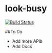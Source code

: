 # look-busy
[![Build Status](https://travis-ci.org/mrbgit/look-busy.svg?branch=master)](https://travis-ci.org/mrbgit/look-busy)


##To Do

+ Add more APIs
+ Add Docs